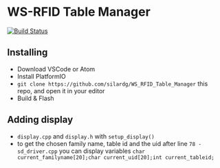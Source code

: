 # WS-RFID Table Manager

[![Build Status](https://travis-ci.org/joemccann/dillinger.svg?branch=master)](https://travis-ci.org/joemccann/dillinger)

## Installing
- Download VSCode or Atom
- Install PlatformIO
- ```git clone https://github.com/silardg/WS_RFID_Table_Manager``` this repo, and open it in your editor
- Build & Flash

## Adding display
- ```display.cpp``` and ```display.h``` with ```setup_display()```
- to get the chosen family name, table id and the uid after line ```78 - sd_driver.cpp``` you can display variables ```char current_familyname[20];char current_uid[20];int current_tableid;```
